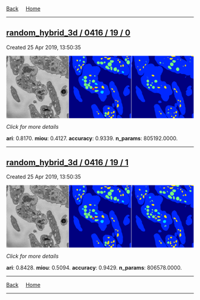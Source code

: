 
[Back](..)&nbsp;&nbsp;&nbsp;&nbsp;&nbsp;[Home](https://leapmanlab.github.io/snapshots)

---

<div class="summary"><a href="0"><h2>random_hybrid_3d / 0416 / 19 / 0</h2></a><p>Created 25 Apr 2019, 13:50:35
</p><a href="0"><img src="0/media/summary.png" align="center"></a><p>
<i>Click for more details</i>
</p></div>

**ari**: 0.8170. **miou**: 0.4127. **accuracy**: 0.9339. **n_params**: 805192.0000. 

---

<div class="summary"><a href="1"><h2>random_hybrid_3d / 0416 / 19 / 1</h2></a><p>Created 25 Apr 2019, 13:50:35
</p><a href="1"><img src="1/media/summary.png" align="center"></a><p>
<i>Click for more details</i>
</p></div>

**ari**: 0.8428. **miou**: 0.5094. **accuracy**: 0.9429. **n_params**: 806578.0000. 

---

[Back](..)&nbsp;&nbsp;&nbsp;&nbsp;&nbsp;[Home](https://leapmanlab.github.io/snapshots)

---